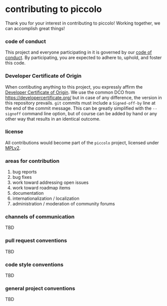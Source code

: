 # contributing to piccolo
Thank you for your interest in contributing to piccolo!  Working together, we can accomplish great things!

### code of conduct
This project and everyone participating in it is governed by our [code of conduct](../main/CODE_OF_CONDUCT.md). By participating, you are expected to adhere to, uphold, and foster this code.

### Developer Certificate of Origin
When contibuting anything to this project, you expressly affirm the [Developer Certificate of Origin](../main/DCO.md).  We use the common DCO from <https://developercertificate.org/> but in case of any difference, the version in this repository prevails.  `git` commits must include a `Signed-off-by` line at the end of the commit message.  This can be greatly simplified with the `--signoff` command line option, but of course can be added by hand or any other way that results in an identical outcome.

### license
All contributions would become part of the `piccolo` project, licensed under [MPLv2](../main/LICENSE).

### areas for contribution
1. bug reports
1. bug fixes
1. work toward addressing open issues
1. work toward roadmap items
1. documentation
1. internationalization / localization
1. administration / moderation of community forums

### channels of communication
TBD

### pull request conventions
TBD

### code style conventions
TBD

### general project conventions
TBD
